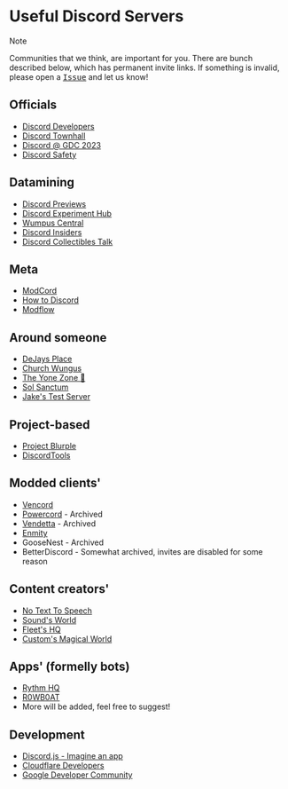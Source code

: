 # __Useful Discord Servers__

> [!NOTE]
> Communities that we think, are important for you. There are bunch described below, which has permanent invite links. If something is invalid, please open a <kbd>[Issue](https://github.com/FoUnDeRR/datamining-hub/issues)</kbd> and let us know!

## Officials
- [Discord Developers](https://discord.gg/discord-developers)
- [Discord Townhall](https://discord.gg/discord-townhall)
- [Discord @ GDC 2023](https://discord.gg/gdc2023)
- [Discord Safety](https://discord.gg/safety)

## Datamining
- [Discord Previews](https://discord.gg/discord-603970300668805120)
- [Discord Experiment Hub](https://discord.gg/experiments)
- [Wumpus Central](https://discord.gg/wumpus-central-1087801778365546556)
- [Discord Insiders](https://discord.gg/cGvgpGTdDU)
- [Discord Collectibles Talk](https://discord.gg/4wdfSmYRtF)

## Meta
- [ModCord](https://discord.gg/modcord-992393911576313886)
- [How to Discord](https://discord.gg/how-to-discord-881519316506402887)
- [Modflow](https://discord.gg/fsD8DG4wu5)

## Around someone
- [DeJays Place](https://discord.gg/SpPPMue6yq)
- [Church Wungus](https://discord.gg/GRZYceptCu)
- [The Yone Zone 🥴](https://discord.gg/yoni)
- [Sol Sanctum](https://discord.gg/ian)
- [Jake's Test Server](https://discord.gg/jake)

## Project-based
- [Project Blurple](https://discord.gg/blurple)
- [DiscordTools](https://discord.gg/M964fPAcFh)

## Modded clients'
- [Vencord](https://discord.gg/vencord)
- [Powercord](https://discord.gg/powercord) - Archived
- [Vendetta](https://discord.gg/vendetta-1015931589865246730) - Archived
- [Enmity](https://discord.gg/enmity)
- GooseNest - Archived
- BetterDiscord - Somewhat archived, invites are disabled for some reason

## Content creators'
- [No Text To Speech](https://discord.gg/ntts)
- [Sound's World](https://discord.com/invite/sound)
- [Fleet's HQ](https://discord.com/invite/77BJxVPwsf)
- [Custom's Magical World](https://discord.com/invite/k8cb7hp)

## Apps' (formelly bots)
- [Rythm HQ](https://discord.gg/rythm)
- [R0WB0AT](https://discord.gg/b1nzy)
- More will be added, feel free to suggest!

## Development
- [Discord.js - Imagine an app](https://discord.gg/djs)
- [Cloudflare Developers](https://discord.gg/cloudflaredev)
- [Google Developer Community](https://discord.gg/google-dev-community)

<!-- Credits goes to: https://github.com/FoUnDeRR/datamining-hub  -->